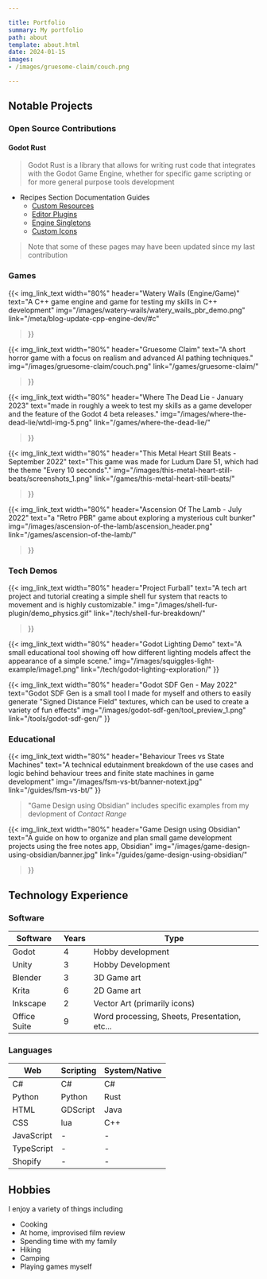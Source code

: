 ```yaml
---

title: Portfolio
summary: My portfolio
path: about
template: about.html
date: 2024-01-15
images:
- /images/gruesome-claim/couch.png

---
```


## Notable Projects

### Open Source Contributions

#### Godot Rust
>
> Godot Rust is a library that allows for writing rust code that integrates with the Godot Game Engine, whether for specific game scripting or for more general purpose tools development

- Recipes Section Documentation Guides
  - [Custom Resources][gdrust-custom-resources]
  - [Editor Plugins][gdrust-editor-plugins]
  - [Engine Singletons][gdrust-engine-singletons]
  - [Custom Icons][gdrust-custom-icons]

[gdrust-custom-resources]: https://godot-rust.github.io/book/recipes/custom-resources.html
[gdrust-editor-plugins]: https://godot-rust.github.io/book/recipes/editor-plugin/index.html
[gdrust-engine-singletons]: https://godot-rust.github.io/book/recipes/engine-singleton.html
[gdrust-custom-icons]: https://godot-rust.github.io/book/recipes/custom-icons.html

> Note that some of these pages may have been updated since my last contribution

### Games

{{< img_link_text
 width="80%"
 header="Watery Wails (Engine/Game)"
 text="A C++ game engine and game for testing my skills in C++ development"
 img="/images/watery-wails/watery_wails_pbr_demo.png"
 link="/meta/blog-update-cpp-engine-dev/#c"

>}}

{{< img_link_text
 width="80%"
 header="Gruesome Claim"
 text="A short horror game with a focus on realism and advanced AI pathing techniques."
 img="/images/gruesome-claim/couch.png"
 link="/games/gruesome-claim/"
>}}

{{< img_link_text
 width="80%"
 header="Where The Dead Lie - January 2023"
 text="made in roughly a week to test my skills as a game developer and the feature of the Godot 4 beta releases."
 img="/images/where-the-dead-lie/wtdl-img-5.png"
 link="/games/where-the-dead-lie/"
>}}

{{< img_link_text
 width="80%"
 header="This Metal Heart Still Beats - September 2022"
 text="This game was made for Ludum Dare 51, which had the theme \"Every 10 seconds\"."
 img="/images/this-metal-heart-still-beats/screenshots_1.png"
 link="/games/this-metal-heart-still-beats/"
>}}

{{< img_link_text
 width="80%"
 header="Ascension Of The Lamb - July 2022"
 text="a \"Retro PBR\" game about exploring a mysterious cult bunker"
 img="/images/ascension-of-the-lamb/ascension_header.png"
 link="/games/ascension-of-the-lamb/"
>}}

### Tech Demos

{{< img_link_text
 width="80%"
 header="Project Furball"
 text="A tech art project and tutorial creating a simple shell fur system that reacts to movement and is highly customizable."
 img="/images/shell-fur-plugin/demo_physics.gif"
 link="/tech/shell-fur-breakdown/"
>}}

{{< img_link_text
 width="80%"
 header="Godot Lighting Demo"
 text="A small educational tool showing off how different lighting models affect the appearance of a simple scene."
 img="/images/squiggles-light-example/image1.png"
 link="/tech/godot-lighting-exploration/"
}}

{{< img_link_text
 width="80%"
 header="Godot SDF Gen - May 2022"
 text="Godot SDF Gen is a small tool I made for myself and others to easily generate \"Signed Distance Field\" textures, which can be used to create a variety of fun effects"
 img="/images/godot-sdf-gen/tool_preview_1.png"
 link="/tools/godot-sdf-gen/"
}}

### Educational

{{< img_link_text
 width="80%"
 header="Behaviour Trees vs State Machines"
 text="A technical edutainment breakdown of the use cases and logic behind behaviour trees and finite state machines in game development"
 img="/images/fsm-vs-bt/banner-notext.jpg"
 link="/guides/fsm-vs-bt/"
}}

> "Game Design using Obsidian" includes specific examples from my devlopment of *Contact Range*

{{< img_link_text
 width="80%"
 header="Game Design using Obsidian"
 text="A guide on how to organize and plan small game development projects using the free notes app, Obsidian"
 img="/images/game-design-using-obsidian/banner.jpg"
 link="/guides/game-design-using-obsidian/"
>}}

## Technology Experience

### Software

| Software   | Years  | Type |
| ---    | ---   | --- |
| Godot   | 4   | Hobby development |
| Unity   | 3   | Hobby Development |
| Blender   | 3   | 3D Game art |
| Krita   | 6   | 2D Game art |
| Inkscape   | 2   | Vector Art (primarily icons) |
| Office Suite  | 9   | Word processing, Sheets, Presentation, etc... |

### Languages

| Web    | Scripting | System/Native |
| ---    | ---   | ---    |
| C#    | C#   | C#    |
| Python   | Python  | Rust    |
| HTML    | GDScript  | Java    |
| CSS    | lua   | C++    |
| JavaScript  | \-   | \-    |
| TypeScript  | \-   | \-    |
| Shopify   | \-   | \-    |

## Hobbies

I enjoy a variety of things including

- Cooking
- At home, improvised film review
- Spending time with my family
- Hiking
- Camping
- Playing games myself
